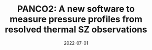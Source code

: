 ---
title: "PANCO2: A new software to measure pressure profiles from resolved thermal SZ observations"
collection: "publications"
category: "fa_procs"
permalink: /publications/2022EPJWC25700024K
link: https://ui.adsabs.harvard.edu/abs/2022EPJWC.25700024K/abstract
date: 2022-07-01
venue: "mm Universe @ NIKA2 - Observing the mm Universe with the NIKA2 Camera"
citation: "Kéruzoré, F., Artis, E., Macías-Pérez, J.-F., et al. (2022), mm Universe @ NIKA2 - Observing the mm Universe with the NIKA2 Camera, 257, 00024."
---
